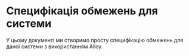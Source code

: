 # Специфікація обмежень для системи

У цьому документі ми створимо просту специфікацію обмежень для даної системи з використанням Alloy.
